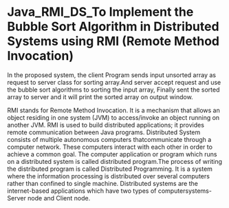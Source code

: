 # Java_RMI_DS_To Implement the Bubble Sort Algorithm in Distributed Systems using RMI (Remote Method Invocation)


In the proposed system, the client Program sends input unsorted array as request to server class for sorting array.And server accept request and use the bubble sort algorithms to sorting the input array, Finally sent the sorted array to server and it will print the sorted array on output window.

RMI stands for Remote Method Invocation. It is a mechanism that allows an object residing in one system (JVM) to access/invoke an object running on another JVM. RMI is used to build distributed applications; it provides remote communication between Java programs. Distributed System consists of multiple autonomous computers thatcommunicate through a computer network. These computers interact with each other in order to achieve a common goal. The computer application or program which runs on a distributed system is called distributed program.The process of writing the distributed program is called Distributed Programming. It is a system where the information processing is distributed over several computers rather than confined to single machine. Distributed systems are the internet-based applications which have two types of computersystems- Server node and Client node.
